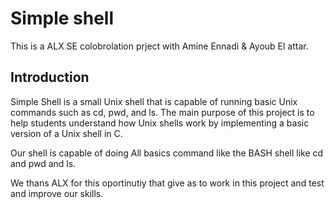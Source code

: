 # Simple shell
This is a ALX SE colobrolation prject with Amine Ennadi & Ayoub El attar.
## Introduction 
Simple Shell is a small Unix shell that is capable of running basic Unix commands such as cd, pwd, and ls. The main purpose of this project is to help students understand how Unix shells work by implementing a basic version of a Unix shell in C.

Our shell is capable of doing All basics command like the BASH shell like cd and pwd and ls.

We thans ALX for this oportinutiy that give as to work in this project and test and improve our skills.
